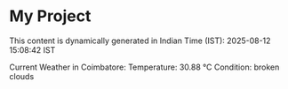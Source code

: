 # My Project

This content is dynamically generated in Indian Time (IST): 2025-08-12 15:08:42 IST


Current Weather in Coimbatore:
Temperature: 30.88 °C
Condition: broken clouds
